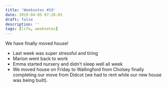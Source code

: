```yaml
---
title: 'Weeknotes #19'
date: 2019-04-05 07:26:01
draft: false
description: ''
tags: [life, weeknotes]
---
```


We have finally moved house!

*   Last week was super stressful and tiring
*   Marion went back to work
*   Emma started nursery and didn't sleep well all week
*   We moved house on Friday to Wallingford from Cholsey finally completing our move from Didcot (we had to rent while our new house was being built).